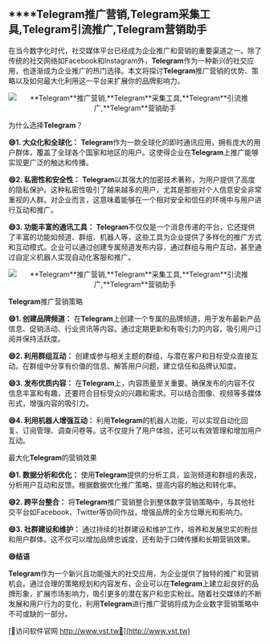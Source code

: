 ## ****Telegram**推广营销,**Telegram**采集工具,**Telegram**引流推广,**Telegram**营销助手**

在当今数字化时代，社交媒体平台已经成为企业推广和营销的重要渠道之一。除了传统的社交网络如Facebook和Instagram外，**Telegram**作为一种新兴的社交应用，也逐渐成为企业推广的热门选择。本文将探讨**Telegram**推广营销的优势、策略以及如何最大化利用这一平台来扩展你的品牌影响力。

 <center><img src="https://vst.tw/MP4/tuiguang/png/3.png" alt="**Telegram**推广营销,**Telegram**采集工具,**Telegram**引流推广,**Telegram**营销助手"></center>

为什么选择**Telegram**？

**😄1. 大众化和全球化：**
**Telegram**作为一款全球化的即时通讯应用，拥有庞大的用户群体，覆盖了全球各个国家和地区的用户。这使得企业在**Telegram**上推广能够实现更广泛的触达和传播。

**😄2. 私密性和安全性：**
**Telegram**以其强大的加密技术著称，为用户提供了高度的隐私保护。这种私密性吸引了越来越多的用户，尤其是那些对个人信息安全非常重视的人群。对企业而言，这意味着能够在一个相对安全和信任的环境中与用户进行互动和推广。

**😄3. 功能丰富的通讯工具：**
**Telegram**不仅仅是一个消息传递的平台，它还提供了丰富的功能如频道、群组、机器人等，这些工具为企业提供了多样化的推广方式和互动模式。企业可以通过创建专属频道发布内容，通过群组与用户互动，甚至通过自定义机器人实现自动化客服和推广。

 <center><img src="https://vst.tw/MP4/tuiguang/png/3.png" alt="**Telegram**推广营销,**Telegram**采集工具,**Telegram**引流推广,**Telegram**营销助手"></center>

**Telegram**推广营销策略

**😄1. 创建品牌频道：**
在**Telegram**上创建一个专属的品牌频道，用于发布最新产品信息、促销活动、行业资讯等内容。通过定期更新和有吸引力的内容，吸引用户订阅并保持活跃度。

**😄2. 利用群组互动：**
创建或参与相关主题的群组，与潜在客户和目标受众直接互动。在群组中分享有价值的信息、解答用户问题，建立信任和品牌认知度。

**😄3. 发布优质内容：**
在**Telegram**上，内容质量至关重要。确保发布的内容不仅信息丰富和有趣，还要符合目标受众的兴趣和需求。可以结合图像、视频等多媒体形式，增强内容的吸引力。

**😄4. 利用机器人增强互动：**
利用**Telegram**的机器人功能，可以实现自动化回复、订阅管理、调查问卷等。这不仅提升了用户体验，还可以有效管理和增加用户互动。

最大化**Telegram**的营销效果

**😄1. 数据分析和优化：**
使用**Telegram**提供的分析工具，监测频道和群组的表现，分析用户互动和反馈。根据数据优化推广策略，提高内容的触达和转化率。

**😄2. 跨平台整合：**
将**Telegram**推广营销整合到整体数字营销策略中，与其他社交平台如Facebook、Twitter等协同作战，增强品牌的全方位曝光和影响力。

**😄3. 社群建设和维护：**
通过持续的社群建设和维护工作，培养和发展忠实的粉丝和用户群体。这不仅可以增加品牌忠诚度，还有助于口碑传播和长期营销效果。

**😄结语**

**Telegram**作为一个新兴且功能强大的社交应用，为企业提供了独特的推广和营销机会。通过合理的策略规划和内容发布，企业可以在**Telegram**上建立起良好的品牌形象，扩展市场影响力，吸引更多的潜在客户和忠实粉丝。随着社交媒体的不断发展和用户行为的变化，利用**Telegram**进行推广营销将成为企业数字营销策略中不可或缺的一部分。


[👻访问软件官网 http://www.vst.tw👻](http://www.vst.tw)
